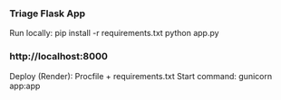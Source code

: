 ### Triage Flask App
Run locally:
pip install -r requirements.txt
python app.py
### http://localhost:8000
Deploy (Render): Procfile + requirements.txt
Start command: gunicorn app:app
